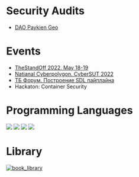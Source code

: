 # Security Audits

- [DAO Paykien Geo](./resources/DAOPaykikenGeo.pdf)

# Events

- [TheStandOff 2022. May 18-19](https://standoff365.com/#standoff)
- [Natianal Cyberpolygon. CyberSUT 2022](https://www.sut.ru/bonchnews/education/08-04-2022-kiberspbgut-2022:-itogi-studencheskoy-olimpiadi)
- [ТБ Форум. Построение SDL пайплайна](https://www.tbforum.ru/2023/program/sdl)
- Hackaton: Container Security

# Programming Languages

<p>
  <img src="https://img.shields.io/badge/Python-FFD43B?style=for-the-badge&logo=python&logoColor=blue">
  <img src="https://img.shields.io/badge/Solidity-363636?style=for-the-badge&logo=solidity&logoColor=white">
  <img src="https://img.shields.io/badge/Golang-00ADD8?style=for-the-badge&logo=go&logoColor=white">
  <img src="https://img.shields.io/badge/JS-F7DF1E?style=for-the-badge&logo=javascript&logoColor=black">
</p>

# Library

<p>
  <a align="center" href="https://github.com/hamman3223/MyBookLibrary">
    <img src="https://github-readme-stats.vercel.app/api/pin/?username=hamman3223&repo=MyBookLibrary&theme=chartreuse-dark" alt="book_library">
  </a>
</p>

